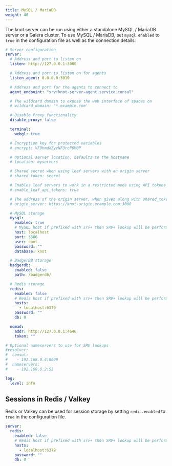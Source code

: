 ```yaml
---
title: MySQL / MariaDB
weight: 40
---
```


The knot server can be run using either a standalone MySQL / MariaDB server or a Galera cluster. To use MySQL / MariaDB, set `mysql.enabled` to `true` in the configuration file as well as the connection details:

```yaml {filename=knot.yml}
# Server configuration
server:
  # Address and port to listen on
  listen: http://127.0.0.1:3000

  # Address and port to listen on for agents
  listen_agent: 0.0.0.0:3010

  # Address and port for the agents to connect to
  agent_endpoint: "srv+knot-server-agent.service.consul"

  # The wildcard domain to expose the web interface of spaces on
  # wildcard_domain: '*.example.com'

  # Disable Proxy functionality
  disable_proxy: false

  terminal:
    webgl: true

  # Encryption key for protected variables
  # encrypt: VF9hmdXZyzNF3rcP6M0P

  # Optional server location, defaults to the hostname
  # location: myservers

  # Shared secret when using leaf servers with an origin server
  # shared_token: secret

  # Enables leaf servers to work in a restricted mode using API tokens
  # enable_leaf_api_tokens: true

  # The address of the origin server, when given along with shared_token the server will be configured as a leaf server
  # origin_server: https://knot-origin.ecample.com:3000

  # MySQL storage
  mysql:
    enabled: true
    # MySQL host if prefixed with srv+ then SRV+ lookup will be performed
    host: localhost
    port: 3306
    user: root
    password: ""
    database: knot

  # BadgerDB storage
  badgerdb:
    enabled: false
    path: /badgerdb/

  # Redis storage
  redis:
    enabled: false
    # Redis host if prefixed with srv+ then SRV+ lookup will be performed
    hosts:
      - localhost:6379
    password: ""
    db: 0

  nomad:
    addr: http://127.0.0.1:4646
    token: ""

# Optional nameservers to use for SRV lookups
#resolver:
#  consul:
#    - 192.168.0.4:8600
#  nameservers:
#    - 192.168.0.2:53

log:
  level: info
```

## Sessions in Redis / Valkey

Redis or Valkey can be used for session storage by setting `redis.enabled` to `true` in the configuration file.

```yaml {filename=knot.yml}
server:
  redis:
    enabled: false
    # Redis host if prefixed with srv+ then SRV+ lookup will be performed
    hosts:
      - localhost:6379
    password: ""
    db: 0
```
